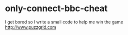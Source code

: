 # only-connect-bbc-cheat
I get bored so I write a small code to help me win the game
http://www.puzzgrid.com
